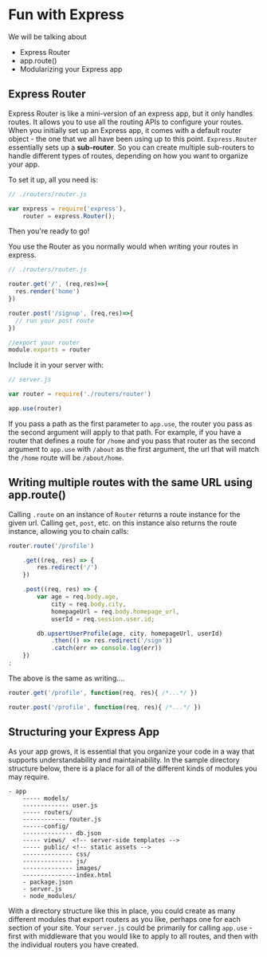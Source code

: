 # Fun with Express

We will be talking about

- Express Router
- app.route()
- Modularizing your Express app

## Express Router

Express Router is like a mini-version of an express app, but it only handles routes.  It allows you to use all the routing APIs to configure your routes. When you initially set up an Express app, it comes with a default router object - the one that we all have been using up to this point.  `Express.Router` essentially sets up a **sub-router**. So you can create multiple sub-routers to handle different types of routes, depending on how you want to organize your app.

To set it up, all you need is:

```javascript
// ./routers/router.js

var express = require('express'),
    router = express.Router();
```

Then you're ready to go!

You use the Router as you normally would when writing your routes in express.

```javascript
// ./routers/router.js

router.get('/', (req,res)=>{
  res.render('home')
})

router.post('/signup', (req,res)=>{
  // run your post route
})

//export your router
module.exports = router
```

Include it in your server with: 

```javascript
// server.js

var router = require('./routers/router')

app.use(router)
```

If you pass a path as the first parameter to `app.use`, the router you pass as the second argument will apply to that path. For example, if you have a router that defines a route for `/home` and you pass that router as the second argument to `app.use` with `/about` as the first argument, the url that will match the `/home` route will be `/about/home`.

## Writing multiple routes with the same URL using app.route()

Calling `.route` on an instance of `Router` returns a route instance for the given url. Calling `get`, `post`, etc. on this instance also returns the route instance, allowing you to chain calls: 

```javascript
router.route('/profile')

    .get((req, res) => {
        res.redirect('/')
    })

    .post((req, res) => {
        var age = req.body.age,
            city = req.body.city,
            homepageUrl = req.body.homepage_url,
            userId = req.session.user.id;

        db.upsertUserProfile(age, city, homepageUrl, userId)
            .then(() => res.redirect('/sign'))
            .catch(err => console.log(err))
    })
;
```

The above is the same as writing….

```javascript
router.get('/profile', function(req, res){ /*...*/ })

router.post('/profile', function(req, res){ /*...*/ })
```

## Structuring your Express App

As your app grows, it is essential that you organize your code in a way that supports understandability and maintainability. In the sample directory structure below, there is a place for all of the different kinds of modules you may require. 

```
- app
    ----- models/
    ------------- user.js
    ----- routers/
    ------------ router.js
    ------config/
    -------------- db.json
    ----- views/  <!-- server-side templates -->
    ----- public/ <!-- static assets -->
    -------------- css/
    -------------- js/
    -------------- images/
    ---------------index.html
    - package.json
    - server.js
    - node_modules/
```

With a directory structure like this in place, you could create as many different modules that export routers as you like, perhaps one for each section of your site. Your `server.js` could be primarily for calling `app.use` - first with middleware that you would like to apply to all routes, and then with the individual routers you have created.
